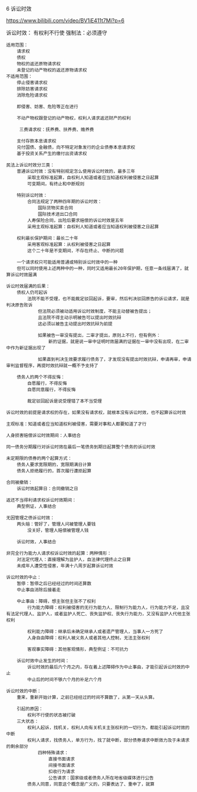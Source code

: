 6 诉讼时效

https://www.bilibili.com/video/BV1iE411t7Mi?p=6


诉讼时效：
	有权利不行使
	强制法：必须遵守
	
	适用范围：
		请求权
		债权
		物权的返还原物请求权
		未登记的动产物权的返还原物请求权
	不适用范围：
		停止侵害请求权
		排除妨害请求权
		消除危险请求权
		
		即侵害、妨害、危险等正在进行
		
		不动产物权跟登记的动产物权，权利人请求返还财产的权利
		
		 三费请求权：抚养费、扶养费、赡养费
		
		支付存款本息请求权
		兑付国债、金融债，向不特定对象发行的企业债券本息请求权
		基于投资关系产生的缴付出资请求权
	
	民法上诉讼时效分三类：
		普通诉讼时效：没有特别规定怎么使用诉讼时效的，最多三年
			采取主观标准起算，自权利人知道或者应当知道权利被侵害之日起算
			可变期间，有终止和中断规则
			
		特别诉讼时效：
			合同法规定了两种四年期的诉讼时效：
				国际货物买卖合同
				国际技术进出口合同
			人寿保险合同，出险后要求赔偿的诉讼时效是五年
			采用主观标准起算：自权利人知道或者应当知道权利被侵害之日起算
			
		权利最长保护期间：最长二十年
			采用客观标准起算：从权利被侵害之日起算
			这个二十年是不变期间，不存在终止、中断的问题
			
		一个请求权只可能适用普通或特别诉讼时效中的一种
		但可以同时使用上述两种中的一种，同时又适用最长20年保护期，任意一条线届满了，就算诉讼时效届满
		
	诉讼时效届满的后果：
		债权人仍可起诉
			法院不能不受理，也不能裁定驳回起诉，要审，然后判决驳回原告的诉讼请求，就是判决原告败诉
				但法院必须被动适用诉讼时效制度，不能主动替被告提出；
				且法院不得主动示明被告可以提出时效抗辩
				这必须以被告主动提出时效抗辩为前提
				
				如果被告一审没有提出，二审才提出，原则上不行，但有例外：
					新的证据，就是说一审中证明时效届满的证据在一审中没有出现，在二审中作为新证据出现了
				
				如果直到判决生效要求履行债务了，才发现没有提出时效抗辩，申请再审，申请审判监督程序，再提时效抗辩就一概不予支持了
				
		债务人的两个不得反悔：
			自愿履行，不得反悔
			自愿同意履行，不得反悔
			
			裁定驳回起诉是说受理错了本不当受理
			
	诉讼时效的前提是请求权的存在，如果没有请求权，就根本没有诉讼时效，也不起算诉讼时效
	
	主观标准：知道或者应当知道权利被侵害，需要对事和人都要知道了才行
	
	人身损害赔偿诉讼时效期间：人事结合
	
	同一债务分期履行对诉讼时效在最后一笔债务到期日起算整个债务的诉讼时效
	
	未定期限的债券的两个起算方式：
		债务人要求宽限期的，宽限期满日计算
		债务人拒绝履行的，首次履行遭拒起算
		
	合同被撤销：
		诉讼时效起算日：合同撤销之日
	
	返还不当得利请求权诉讼时效期间：
		典型例证，人事结合
	
	无因管理之债诉讼时效：
		两头赔：管好了，管理人问被管理人要钱
			没关好，管理人赔偿被管理人钱
			
		诉讼时效，人事结合
		
	非完全行为能力人请求权诉讼时效的起算：两种情形：
		对法定代理人：直接理解为监护人，自法律代理终止之日算
		未成年人遭受性侵害，年满十八周岁起算诉讼时效
	
	诉讼时效的中止：
		暂停：暂停之后已经经过的时间还算数
		中止事由消除后接着走 
		
		中止事由：障碍，想主张但主张不了权利
			行为能力障碍：权利被侵害的无行为能力人、限制行为能力人，行为能力不足，且没有法定代理人、监护人，或者监护人死亡、丧失监护权、丧失行为能力，又没有监护人代他主张权利
			
			权利能力障碍：继承后未确定继承人或者遗产管理人，当事人一方死了
			人身自由障碍：权利人被义务人或者其他人控制，无法主张权利
			
			客观事实障碍：其他客观情形，典型例证：不可抗力
			  
		诉讼时效中止发生的时间：
			诉讼时效的最后六个月之内，存在着上述障碍作为中止事由，才能引起诉讼时效的中止
			中止后的时间不够六个月的补足六个月
			
	诉讼时效的中断：
		重来，重新开始计算，之前已经经过的时间不算数了，从第一天从头算。
		
		引起的原因：
			权利不行使的状态被打破
		三大状态：
			权利人起诉，找机关，权利人向有关机关主张权利的一切行为，都能引起诉讼时效的中断
			权利人请求，找债务人，单方行为，找了就中断，部分债券请求中断效力及于未请求的剩余部分
				四种特殊请求：
					直接书面请求
					间接书面请求
					扣收行为请求
					公告请求：国家级或者债务人所在地省级媒体进行公告
			债务人同意，同意这个概念是广义的，只要表达了、重申了，就算
			
		
		
